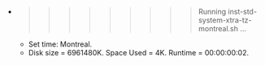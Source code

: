 * >>>>>>>>> Running inst-std-system-xtra-tz-montreal.sh ...
  * Set time: Montreal.
  * Disk size = 6961480K. Space Used = 4K. Runtime = 00:00:00:02.
